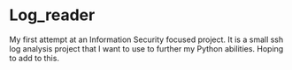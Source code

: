 # Log_reader
My first attempt at an Information Security focused project. It is a small ssh log analysis project that I want to use to further my Python abilities. Hoping to add to this.

